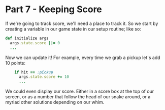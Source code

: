 # Part 7 - Keeping Score


If we're going to track score, we'll need a place to track it.  So we start by creating a variable in our game state in our setup routine; like so:
```ruby
def initialize args
  args.state.score ||= 0
  ...
```

Now we can update it!  For example, every time we grab a pickup let's add 10 points:
```ruby
    if hit == :pickup
      args.state.score += 10
      ...
```

We could even display our score.  Either in a score box at the top of our screen, or as a number that follow the head of our snake around, or a myriad other solutions depending on our whim.
